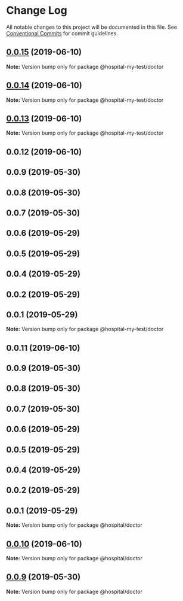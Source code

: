 # Change Log

All notable changes to this project will be documented in this file.
See [Conventional Commits](https://conventionalcommits.org) for commit guidelines.

## [0.0.15](https://github.com/zylqmjforever/hospital/compare/@hospital-my-test/doctor@0.0.14...@hospital-my-test/doctor@0.0.15) (2019-06-10)

**Note:** Version bump only for package @hospital-my-test/doctor





## [0.0.14](https://github.com/zylqmjforever/hospital/compare/@hospital-my-test/doctor@0.0.13...@hospital-my-test/doctor@0.0.14) (2019-06-10)

**Note:** Version bump only for package @hospital-my-test/doctor





## [0.0.13](https://github.com/zylqmjforever/hospital/compare/@hospital-my-test/doctor@0.0.12...@hospital-my-test/doctor@0.0.13) (2019-06-10)

**Note:** Version bump only for package @hospital-my-test/doctor





## 0.0.12 (2019-06-10)



## 0.0.9 (2019-05-30)



## 0.0.8 (2019-05-30)



## 0.0.7 (2019-05-30)



## 0.0.6 (2019-05-29)



## 0.0.5 (2019-05-29)



## 0.0.4 (2019-05-29)



## 0.0.2 (2019-05-29)



## 0.0.1 (2019-05-29)

**Note:** Version bump only for package @hospital-my-test/doctor





## 0.0.11 (2019-06-10)



## 0.0.9 (2019-05-30)



## 0.0.8 (2019-05-30)



## 0.0.7 (2019-05-30)



## 0.0.6 (2019-05-29)



## 0.0.5 (2019-05-29)



## 0.0.4 (2019-05-29)



## 0.0.2 (2019-05-29)



## 0.0.1 (2019-05-29)

**Note:** Version bump only for package @hospital/doctor





## [0.0.10](https://github.com/zylqmjforever/hospital/compare/v0.0.9...v0.0.10) (2019-06-10)

**Note:** Version bump only for package @hospital/doctor





## [0.0.9](https://github.com/zylqmjforever/hospital/compare/v0.0.8...v0.0.9) (2019-05-30)

**Note:** Version bump only for package @hospital/doctor
